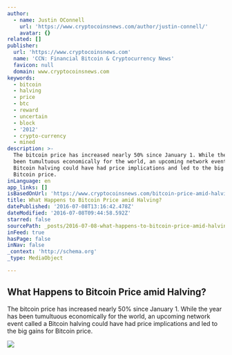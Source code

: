 ```yaml
---
author:
  - name: Justin OConnell
    url: 'https://www.cryptocoinsnews.com/author/justin-connell/'
    avatar: {}
related: []
publisher:
  url: 'https://www.cryptocoinsnews.com'
  name: 'CCN: Financial Bitcoin & Cryptocurrency News'
  favicon: null
  domain: www.cryptocoinsnews.com
keywords:
  - bitcoin
  - halving
  - price
  - btc
  - reward
  - uncertain
  - block
  - '2012'
  - crypto-currency
  - mined
description: >-
  The bitcoin price has increased nearly 50% since January 1. While the year has
  been tumultuous economically for the world, an upcoming network event called a
  Bitcoin halving could have had price implications and led to the big gains for
  Bitcoin price.
inLanguage: en
app_links: []
isBasedOnUrl: 'https://www.cryptocoinsnews.com/bitcoin-price-amid-halving/'
title: What Happens to Bitcoin Price amid Halving?
datePublished: '2016-07-08T13:16:42.478Z'
dateModified: '2016-07-08T09:44:58.592Z'
starred: false
sourcePath: _posts/2016-07-08-what-happens-to-bitcoin-price-amid-halving.md
inFeed: true
hasPage: false
inNav: false
_context: 'http://schema.org'
_type: MediaObject

---
```

<article style=""><h1>What Happens to Bitcoin Price amid Halving?</h1><p>The bitcoin price has increased nearly 50% since January 1. While the year has been tumultuous economically for the world, an upcoming network event called a Bitcoin halving could have had price implications and led to the big gains for Bitcoin price.</p><img src="https://www.cryptocoinsnews.com/wp-content/uploads/2016/07/Bitcoin-top-dollars.jpg" /></article>